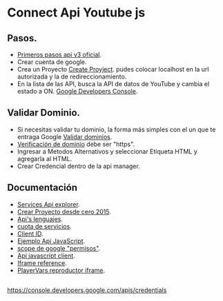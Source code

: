 # Connect Api Youtube js

## Pasos.

* [Primeros pasos api v3 oficial](https://developers.google.com/youtube/v3/getting-started).
* Crear cuenta de google.
* Crea un Proyecto [Create Proyject](https://console.developers.google.com/project). pudes colocar localhost en la url autorizada y la de redireccionamiento.
* En la lista de las API, busca la API de datos de YouTube y cambia el estado a ON. [Google Developers Console](https://console.developers.google.com/).



## Validar Dominio.

* Si necesitas validar tu dominio, la forma más simples con el un <meta> que te entraga Google [Validar dominios](https://www.google.com/webmasters/tools/home?pli=1).
* [Verificación de dominio](https://console.developers.google.com/apis/credentials/domainverification?) debe ser "https".
* Ingresar a Metodos Alternativos y seleccionar Etiqueta HTML y agregarla al HTML.
* Crear Credencial dentro de la api manager.



## Documentación

* [Services Api explorer](https://developers.google.com/apis-explorer/?hl=en_US#p/youtube/v3/).
* [Crear Proyecto desde cero 2015](http://www.phpgang.com/how-to-authenticate-upload-videos-to-youtube-channel-in-php_974.html).
* [Api's lenguajes](https://developers.google.com/youtube/v3/code_samples/#go).
* [cuota de servicios](https://console.developers.google.com/apis/api/youtube/quotas?).
* [Client ID](https://console.developers.google.com/apis/credentials?project).
* [Ejemplo Api JavaScript](https://developers.google.com/youtube/v3/code_samples/javascript).
* [scope de google "permisos"](https://developers.google.com/identity/protocols/googlescopes#plusDomainsv1).
* [Api javascript client](https://github.com/google/google-api-javascript-client).
* [Iframe reference](https://developers.google.com/youtube/iframe_api_reference#Playback_status).
* [PlayerVars reproductor iframe](https://developers.google.com/youtube/player_parameters?playerVersion=HTML5#start).

##
https://console.developers.google.com/apis/credentials